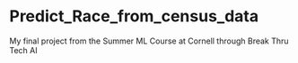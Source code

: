 # Predict_Race_from_census_data
My final project from the Summer ML Course at Cornell through Break Thru Tech AI
